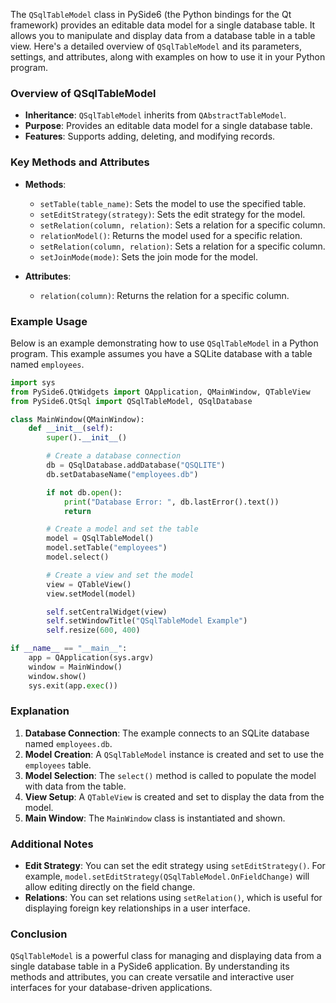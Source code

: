 The `QSqlTableModel` class in PySide6 (the Python bindings for the Qt framework) provides an editable data model for a single database table. It allows you to manipulate and display data from a database table in a table view. Here's a detailed overview of `QSqlTableModel` and its parameters, settings, and attributes, along with examples on how to use it in your Python program.

### Overview of QSqlTableModel

- **Inheritance**: `QSqlTableModel` inherits from `QAbstractTableModel`.
- **Purpose**: Provides an editable data model for a single database table.
- **Features**: Supports adding, deleting, and modifying records.

### Key Methods and Attributes

- **Methods**:
  - `setTable(table_name)`: Sets the model to use the specified table.
  - `setEditStrategy(strategy)`: Sets the edit strategy for the model.
  - `setRelation(column, relation)`: Sets a relation for a specific column.
  - `relationModel()`: Returns the model used for a specific relation.
  - `setRelation(column, relation)`: Sets a relation for a specific column.
  - `setJoinMode(mode)`: Sets the join mode for the model.

- **Attributes**:
  - `relation(column)`: Returns the relation for a specific column.

### Example Usage

Below is an example demonstrating how to use `QSqlTableModel` in a Python program. This example assumes you have a SQLite database with a table named `employees`.

```python
import sys
from PySide6.QtWidgets import QApplication, QMainWindow, QTableView
from PySide6.QtSql import QSqlTableModel, QSqlDatabase

class MainWindow(QMainWindow):
    def __init__(self):
        super().__init__()

        # Create a database connection
        db = QSqlDatabase.addDatabase("QSQLITE")
        db.setDatabaseName("employees.db")

        if not db.open():
            print("Database Error: ", db.lastError().text())
            return

        # Create a model and set the table
        model = QSqlTableModel()
        model.setTable("employees")
        model.select()

        # Create a view and set the model
        view = QTableView()
        view.setModel(model)

        self.setCentralWidget(view)
        self.setWindowTitle("QSqlTableModel Example")
        self.resize(600, 400)

if __name__ == "__main__":
    app = QApplication(sys.argv)
    window = MainWindow()
    window.show()
    sys.exit(app.exec())
```

### Explanation

1. **Database Connection**: The example connects to an SQLite database named `employees.db`.
2. **Model Creation**: A `QSqlTableModel` instance is created and set to use the `employees` table.
3. **Model Selection**: The `select()` method is called to populate the model with data from the table.
4. **View Setup**: A `QTableView` is created and set to display the data from the model.
5. **Main Window**: The `MainWindow` class is instantiated and shown.

### Additional Notes

- **Edit Strategy**: You can set the edit strategy using `setEditStrategy()`. For example, `model.setEditStrategy(QSqlTableModel.OnFieldChange)` will allow editing directly on the field change.
- **Relations**: You can set relations using `setRelation()`, which is useful for displaying foreign key relationships in a user interface.

### Conclusion

`QSqlTableModel` is a powerful class for managing and displaying data from a single database table in a PySide6 application. By understanding its methods and attributes, you can create versatile and interactive user interfaces for your database-driven applications.

